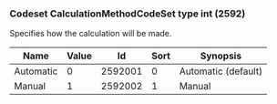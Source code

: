### Codeset CalculationMethodCodeSet type int (2592)

Specifies how the calculation will be made.

| Name      | Value | Id      | Sort | Synopsis            |
|-----------|-------|---------|------|---------------------|
| Automatic | 0     | 2592001 | 0    | Automatic (default) |
| Manual    | 1     | 2592002 | 1    | Manual              |


